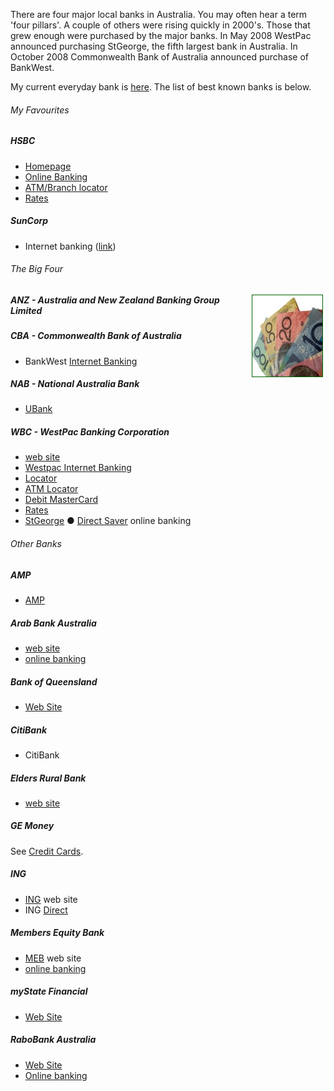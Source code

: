 
There are four major local banks in Australia. You may often hear a term &#39;four pillars&#39;. A couple of others were rising quickly in 2000&#39;s. Those that grew enough were purchased by the major banks. In May 2008 WestPac announced purchasing StGeorge, the fifth largest bank in Australia. In October 2008 Commonwealth Bank of Australia announced purchase of BankWest.
 
My current everyday bank is <a href="#HSBC">here</a>. The list of best known banks is below.

###### My Favourites

##### <a name="HSBC">HSBC</a> #####

* [Homepage](http://www.hsbc.com.au/)
* [Online Banking](http://www.hsbc.com.au/1/2/HUB_IDV2/IDV_EPP?__IWCountry=US&amp;__IWLang=en&amp;__Destination=HUB_IDV_CUSTOMER_MIGRATION&amp;__menuType=__REGISTRATION&amp;__registrationType=PIB-Registration)
* <a target="_blank" href="http://www.banking.hsbc.com.au/utility/locations/atm.html#vic">ATM/Branch 
locator</a>
* <a href="http://www.banking.hsbc.com.au/utility/rates/ausdollar.html">Rates</a>

##### SunCorp

* Internet banking (<a href="https://internetbanking.suncorpbank.com.au/" target="_blank">link</a>)


###### The Big Four

<div style="float:right;padding-right:4px;text-align:center">
<img src="img/lw_cash.jpg" alt="" style="border:1px darkgreen solid" />
</div>

##### ANZ - Australia and New Zealand Banking Group Limited

##### CBA - Commonwealth Bank of Australia #####

* BankWest <a target="_blank" href="https://ibs.bankwest.com.au/BWLogin/rib.aspx">Internet Banking</a>

##### NAB - National Australia Bank #####

* <a href="http://www.ubank.com.au/ub/web/home" target="_blank">UBank</a>

##### WBC - WestPac Banking Corporation #####

* <a href="http://www.westpac.com.au/">web site</a>
* <a target="_blank" href="https://online.westpac.com.au/esis/Login/SrvPage">Westpac Internet Banking</a>
* <a target="_blank" href="http://www.nowwhereroute.com/Westpac/LocateUs/Australia/default.aspx">Locator</a>
* <a target="_blank" href="http://www.nowwhereroute.com/Westpac/LocateUs/ATMLocator/default.aspx">ATM Locator</a>
* <a target="_blank" href="http://www.westpac.com.au/internet/publish.nsf/content/pbts%20debit%20mastercard">Debit MasterCard</a>
* <a target="_blank" href="http://www.westpac.com.au/internet/publish.nsf/Content/PB+Todays+Rates">Rates</a>
* [StGeorge](http://www.stgeorge.com.au/) ● [Direct Saver](https://ibanking.stgeorge.com.au/ibank/loginPage.action) online banking

###### Other Banks ######

##### AMP #####

* [AMP](http://www.amp.com.au)

##### Arab Bank Australia #####

<ul>
	<li><a href="http://www.arabbank.com.au/" target="_blank">web site</a></li>
	<li>
	<a href="https://online.arabbank.com.au/internetbanking/" target="_blank">online banking</a></li>
</ul>

##### Bank of Queensland #####

* <a href="http://www.boq.com.au" target="_blank">Web Site</a>

##### CitiBank #####

* CitiBank

##### Elders Rural Bank #####

* <a href="http://www.erbonline.com.au/" target="_blank">web site</a>

##### GE Money #####

See [Credit Cards](aus_creditcards.html).

##### ING #####

* <a href="http://www.ing.com.au/">ING</a> web site
* ING <a href="http://www.ingdirect.com.au/">Direct</a>

##### Members Equity Bank #####

* [MEB](http://www.mebank.com.au/) web site
* [online banking](https://ib.mebank.com.au/ME)

##### myState Financial #####

* [Web Site](http://www.mystate.com.au/)

##### RaboBank Australia #####

* <a href="http://www.rabodirect.com.au/" target="_blank">Web Site</a>
* <a href="https://secure.rabodirect.com.au/exp/authenticationDGPEN.jsp" target="_blank">Online 
banking</a>
